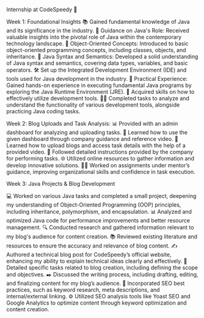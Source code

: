 Internship at CodeSpeedy 🚀

Week 1: Foundational Insights
📚 Gained fundamental knowledge of Java and its significance in the industry.
📘 Guidance on Java's Role: Received valuable insights into the pivotal role of Java within the contemporary technology landscape.
🧩 Object-Oriented Concepts: Introduced to basic object-oriented programming concepts, including classes, objects, and inheritance.
📜 Java Syntax and Semantics: Developed a solid understanding of Java syntax and semantics, covering data types, variables, and basic operators.
🛠️ Set up the Integrated Development Environment (IDE) and tools used for Java development in the industry.
🚀 Practical Experience: Gained hands-on experience in executing fundamental Java programs by exploring the Java Runtime Environment (JRE).
🎯 Acquired skills on how to effectively utilize development tools.
👨‍💻 Completed tasks to analyze and understand the functionality of various development tools, alongside practicing Java coding tasks.


Week 2: Blog Uploads and Task Analysis:
📊 Provided with an admin dashboard for analyzing and uploading tasks.
🎥 Learned how to use the given dashboard through company guidance and reference video.
📝 Learned how to upload blogs and access task details with the help of a provided video.
📑 Followed detailed instructions provided by the company for performing tasks.
🌐 Utilized online resources to gather information and develop innovative solutions.
👨‍🏫 Worked on assignments under mentor’s guidance, improving organizational skills and confidence in task execution.

Week 3: Java Projects & Blog Development

💻 Worked on various Java tasks and completed a small project, deepening my understanding of Object-Oriented Programming (OOP) principles, including inheritance, polymorphism, and encapsulation.
📊 Analyzed and optimized Java code for performance improvements and better resource management.
🔍 Conducted research and gathered information relevant to my blog's audience for content creation.
📚 Reviewed existing literature and resources to ensure the accuracy and relevance of blog content.
✍️ Authored a technical blog post for CodeSpeedy’s official website, enhancing my ability to explain technical ideas clearly and effectively.
📝 Detailed specific tasks related to blog creation, including defining the scope and objectives.
✒️ Discussed the writing process, including drafting, editing, and finalizing content for my blog’s audience.
🧩 Incorporated SEO best practices, such as keyword research, meta descriptions, and internal/external linking.
⚙️ Utilized SEO analysis tools like Yoast SEO and Google Analytics to optimize content through keyword optimization and content creation.